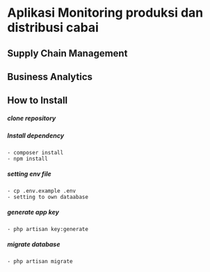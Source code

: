 # Aplikasi Monitoring produksi dan distribusi cabai

## Supply Chain Management
## Business Analytics

## How to Install
##### clone repository
##### Install dependency
    - composer install
    - npm install
##### setting env file
    - cp .env.example .env
    - setting to own dataabase
##### generate app key
    - php artisan key:generate
##### migrate database
    - php artisan migrate
